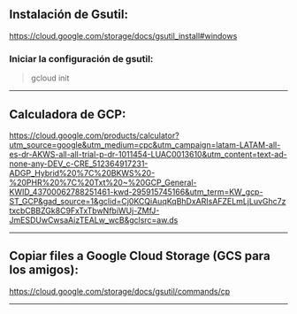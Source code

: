 ## Instalación de Gsutil:

https://cloud.google.com/storage/docs/gsutil_install#windows

### Iniciar la configuración de gsutil:

> gcloud init

---

## Calculadora de GCP:

https://cloud.google.com/products/calculator?utm_source=google&utm_medium=cpc&utm_campaign=latam-LATAM-all-es-dr-AKWS-all-all-trial-p-dr-1011454-LUAC0013610&utm_content=text-ad-none-any-DEV_c-CRE_512364917231-ADGP_Hybrid%20%7C%20BKWS%20-%20PHR%20%7C%20Txt%20~%20GCP_General-KWID_43700062788251461-kwd-295915745166&utm_term=KW_gcp-ST_GCP&gad_source=1&gclid=Cj0KCQiAuqKqBhDxARIsAFZELmLjLuvGhc7ztxcbCBBZGk8C9FxTxTbwNfbiWUj-ZMfJ-JmESDUwCwsaAizTEALw_wcB&gclsrc=aw.ds

---

## Copiar files a Google Cloud Storage (GCS para los amigos):

https://cloud.google.com/storage/docs/gsutil/commands/cp

---